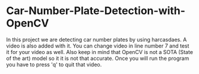 # Car-Number-Plate-Detection-with-OpenCV
In this project we are detecting car number plates by using harcasdaes. A video is also added with it. You can change video in line number 7 and test it for your video as well. Also keep in mind that OpenCV is not a SOTA (State of the art) model so it it is not that accurate. Once you will run the program you have to press 'q' to quit that video.
